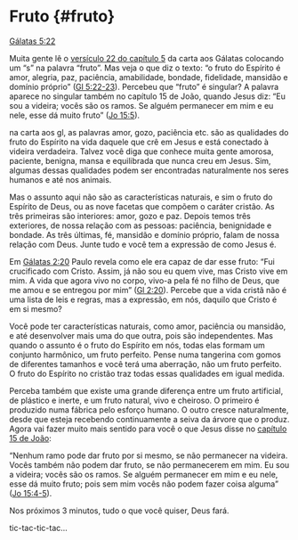 # Fruto {#fruto}

[Gálatas 5:22](http://bibliaonline.com.br/acf/gl/5/22)

Muita gente lê o [versículo 22 do capítulo 5](http://bibliaonline.com.br/acf/gl/5/22) da carta aos Gálatas colocando um “s” na palavra “fruto”. Mas veja o que diz o texto: “o fruto do Espírito é amor, alegria, paz, paciência, amabilidade, bondade, fidelidade, mansidão e domínio próprio” ([Gl 5:22-23](http://bibliaonline.com.br/acf/gl/5/22-23)). Percebeu que “fruto” é singular? A palavra aparece no singular também no capítulo 15 de João, quando Jesus diz: “Eu sou a videira; vocês são os ramos. Se alguém permanecer em mim e eu nele, esse dá muito fruto” ([Jo 15:5](http://bibliaonline.com.br/acf/jo/15/5)).

na carta aos gl, as palavras amor, gozo, paciência etc. são as qualidades do fruto do Espírito na vida daquele que crê em Jesus e está conectado à videira verdadeira. Talvez você diga que conhece muita gente amorosa, paciente, benigna, mansa e equilibrada que nunca creu em Jesus. Sim, algumas dessas qualidades podem ser encontradas naturalmente nos seres humanos e até nos animais.

Mas o assunto aqui não são as características naturais, e sim o fruto do Espírito de Deus, ou as nove facetas que compõem o caráter cristão. As três primeiras são interiores: amor, gozo e paz. Depois temos três exteriores, de nossa relação com as pessoas: paciência, benignidade e bondade. As três últimas, fé, mansidão e domínio próprio, falam de nossa relação com Deus. Junte tudo e você tem a expressão de como Jesus é.

Em [Gálatas 2:20](http://bibliaonline.com.br/acf/gl/2/20) Paulo revela como ele era capaz de dar esse fruto: “Fui crucificado com Cristo. Assim, já não sou eu quem vive, mas Cristo vive em mim. A vida que agora vivo no corpo, vivo-a pela fé no filho de Deus, que me amou e se entregou por mim” ([Gl 2:20](http://bibliaonline.com.br/acf/gl/2/20)). Percebe que a vida cristã não é uma lista de leis e regras, mas a expressão, em nós, daquilo que Cristo é em si mesmo?

Você pode ter características naturais, como amor, paciência ou mansidão, e até desenvolver mais uma do que outra, pois são independentes. Mas quando o assunto é o fruto do Espírito em nós, todas elas formam um conjunto harmônico, um fruto perfeito. Pense numa tangerina com gomos de diferentes tamanhos e você terá uma aberração, não um fruto perfeito. O fruto do Espírito no cristão traz todas essas qualidades em igual medida.

Perceba também que existe uma grande diferença entre um fruto artificial, de plástico e inerte, e um fruto natural, vivo e cheiroso. O primeiro é produzido numa fábrica pelo esforço humano. O outro cresce naturalmente, desde que esteja recebendo continuamente a seiva da árvore que o produz. Agora vai fazer muito mais sentido para você o que Jesus disse no [capítulo 15 de João](http://bibliaonline.com.br/acf/jo/15):

“Nenhum ramo pode dar fruto por si mesmo, se não permanecer na videira. Vocês também não podem dar fruto, se não permanecerem em mim. Eu sou a videira; vocês são os ramos. Se alguém permanecer em mim e eu nele, esse dá muito fruto; pois sem mim vocês não podem fazer coisa alguma” ([Jo 15:4-5](http://bibliaonline.com.br/acf/jo/15/4-5)).

Nos próximos 3 minutos, tudo o que você quiser, Deus fará.

tic-tac-tic-tac...